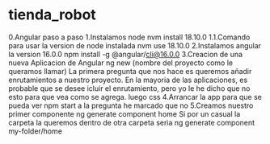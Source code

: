 # tienda_robot
0.Angular paso a paso
1.Instalamos node 
    nvm install 18.10.0
    1.1.Comando para usar la version de node instalada
        nvm use 18.10.0
2.Instalamos angular la version 16.0.0
    npm install -g @angular/cli@16.0.0
3.Creacion de una nueva Aplicacion de Angular
    ng new (nombre del proyecto como le queramos llamar)
        La primera pregunta que nos hace es queremos añadir enrutamientos a nuestro proyecto. En la mayoria de las aplicaciones, es probable que se desee icluir el enrutamiento, pero yo le he dicho que no esto para que vea como se agrega.
        luego css
4.Arrancar la app para que se pueda ver
    npm start a la pregunta he marcado que no
5.Creamos nuestro primer componente
    ng generate component home
    Si por un casual la carpeta la queremos dentro de otra carpeta seria  ng generate component my-folder/home